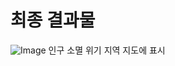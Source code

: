 # 최종 결과물
![Image](https://github.com/user-attachments/assets/875aee4e-11f6-45cb-ad20-c67db6fbbe81)
인구 소멸 위기 지역 지도에 표시
